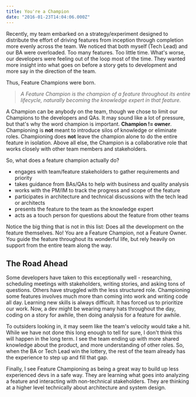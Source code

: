 ```yaml
---
title: You're a Champion
date: "2016-01-23T14:04:06.000Z"
---
```


Recently, my team embarked on a strategy/experiment designed to distribute the effort of driving
features from inception through completion more evenly across the team. We noticed that both myself
(Tech Lead) and our BA were overloaded. Too many features. Too little time. What's worse, our
developers were feeling out of the loop most of the time. They wanted more insight into what goes on
before a story gets to development and more say in the direction of the team.

Thus, Feature Champions were born.

<!-- more -->

> _A Feature Champion is the champion of a feature throughout its entire lifecycle, naturally
> becoming the knowledge expert in that feature._

A Champion can be anybody on the team, though we chose to limit our Champions to the developers and
QAs. It may sound like a lot of pressure, but that's why the word champion is important. **Champion
!= owner**. Championing is **not** meant to introduce silos of knowledge or eliminate roles.
Championing does **not** leave the champion alone to do the entire feature in isolation. Above all
else, the Champion is a collaborative role that works closely with other team members and
stakeholders.

So, what does a feature champion actually do?

* engages with team/feature stakeholders to gather requirements and priority
* takes guidance from BAs/QAs to help with business and quality analysis
* works with the PM/IM to track the progress and scope of the feature
* participates in architecture and technical discussions with the tech lead or architects
* presents the feature to the team as the knowledge expert
* acts as a touch person for questions about the feature from other teams

Notice the big thing that is not in this list: Does all the development on the feature themselves.
No! You are a Feature Champion, not a Feature Owner. You guide the feature throughout its wonderful
life, but rely heavily on support from the entire team along the way.

## The Road Ahead

Some developers have taken to this exceptionally well - researching, scheduling meetings with
stakeholders, writing stories, and asking tons of questions. Others have struggled with the less
structured role. Championing some features involves much more than coming into work and writing code
all day. Learning new skills is always difficult. It has forced us to prioritize our work. Now, a
dev might be wearing many hats throughout the day, coding on a story for awhile, then doing analysis
for a feature for awhile.

To outsiders looking in, it may seem like the team's velocity would take a hit. While we have not
done this long enough to tell for sure, I don't think this will happen in the long term. I see the
team ending up with more shared knowledge about the product, and more understanding of other roles.
So, when the BA or Tech Lead win the lottery, the rest of the team already has the experience to
step up and fill that gap.

Finally, I see Feature Championing as being a great way to build up less experienced devs in a safe
way. They are learning what goes into analyzing a feature and interacting with non-technical
stakeholders. They are thinking at a higher level technically about architecture and system design.

